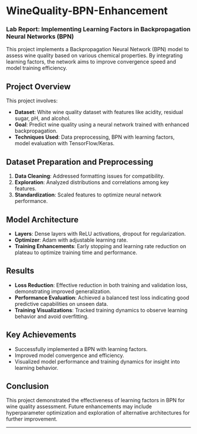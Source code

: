 # WineQuality-BPN-Enhancement

### Lab Report: Implementing Learning Factors in Backpropagation Neural Networks (BPN)
This project implements a Backpropagation Neural Network (BPN) model to assess wine quality based on various chemical properties. By integrating learning factors, the network aims to improve convergence speed and model training efficiency.

## Project Overview
This project involves:
- **Dataset**: White wine quality dataset with features like acidity, residual sugar, pH, and alcohol.
- **Goal**: Predict wine quality using a neural network trained with enhanced backpropagation.
- **Techniques Used**: Data preprocessing, BPN with learning factors, model evaluation with TensorFlow/Keras.

## Dataset Preparation and Preprocessing
1. **Data Cleaning**: Addressed formatting issues for compatibility.
2. **Exploration**: Analyzed distributions and correlations among key features.
3. **Standardization**: Scaled features to optimize neural network performance.

## Model Architecture
- **Layers**: Dense layers with ReLU activations, dropout for regularization.
- **Optimizer**: Adam with adjustable learning rate.
- **Training Enhancements**: Early stopping and learning rate reduction on plateau to optimize training time and performance.

## Results
- **Loss Reduction**: Effective reduction in both training and validation loss, demonstrating improved generalization.
- **Performance Evaluation**: Achieved a balanced test loss indicating good predictive capabilities on unseen data.
- **Training Visualizations**: Tracked training dynamics to observe learning behavior and avoid overfitting.

## Key Achievements
- Successfully implemented a BPN with learning factors.
- Improved model convergence and efficiency.
- Visualized model performance and training dynamics for insight into learning behavior.

## Conclusion
This project demonstrated the effectiveness of learning factors in BPN for wine quality assessment. Future enhancements may include hyperparameter optimization and exploration of alternative architectures for further improvement.

---
